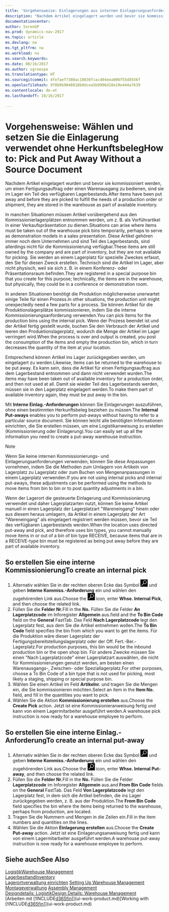 ```yaml
---
title: 'Vorgehensweise: Einlagerungen aus internen Einlagerungsanforderungen erstellen'
description: "Nachdem Artikel eingelagert wurden und bevor sie kommissioniert werden, um einen Fertigungsauftrag oder einen Warenausgang zu bedienen, sind sie im Lager ein Teil des verfügbaren Lagerbestands."
documentationcenter: 
author: SorenGP
ms.prod: dynamics-nav-2017
ms.topic: article
ms.devlang: na
ms.tgt_pltfrm: na
ms.workload: na
ms.search.keywords: 
ms.date: 08/16/2017
ms.author: sgroespe
ms.translationtype: HT
ms.sourcegitcommit: 4fefaef7380ac10836fcac404eea006f55d8556f
ms.openlocfilehash: 970b9b9046018b0dcea5b9996d10e19e444a7639
ms.contentlocale: de-at
ms.lasthandoff: 10/16/2017

---
```

# <a name="how-to-pick-and-put-away-without-a-source-document"></a><span data-ttu-id="72fa5-103">Vorgehensweise: Wählen und setzen Sie die Einlagerung verwendet ohne Herkunftsbeleg</span><span class="sxs-lookup"><span data-stu-id="72fa5-103">How to: Pick and Put Away Without a Source Document</span></span>
<span data-ttu-id="72fa5-104">Nachdem Artikel eingelagert wurden und bevor sie kommissioniert werden, um einen Fertigungsauftrag oder einen Warenausgang zu bedienen, sind sie im Lager ein Teil des verfügbaren Lagerbestands.</span><span class="sxs-lookup"><span data-stu-id="72fa5-104">After items have been put away and before they are picked to fulfill the needs of a production order or shipment, they are stored in the warehouse as part of available inventory.</span></span>  

<span data-ttu-id="72fa5-105">In manchen Situationen müssen Artikel vorübergehend aus den Kommissionierlagerplätzen entnommen werden, um z. B. als Vorführartikel in einer Verkaufspräsentation zu dienen.</span><span class="sxs-lookup"><span data-stu-id="72fa5-105">Situations can arise where items must be taken out of the warehouse pick bins temporarily, perhaps to serve as demonstration models in a sales presentation.</span></span> <span data-ttu-id="72fa5-106">Diese Artikel gehören immer noch dem Unternehmen und sind Teil des Lagerbestands, sind allerdings nicht für die Kommissionierung verfügbar.</span><span class="sxs-lookup"><span data-stu-id="72fa5-106">These items are still owned by the company and are part of inventory, but they are not available for picking.</span></span> <span data-ttu-id="72fa5-107">Sie werden an einem Lagerplatz für spezielle Zweckes erfasst, den Sie für diesen Zweck erstellen. Technisch sind die Artikel im Lager, aber nicht physisch, weil sie sich z. B. in einem Konferenz- oder Präsentationsraum befinden.</span><span class="sxs-lookup"><span data-stu-id="72fa5-107">They are registered in a special purpose bin that you create for this purpose; technically, the items are in the warehouse, but physically, they could be in a conference or demonstration room.</span></span>  

<span data-ttu-id="72fa5-108">In anderen Situationen benötigt die Produktion möglicherweise unerwartet einige Teile für einen Prozess.</span><span class="sxs-lookup"><span data-stu-id="72fa5-108">In other situations, the production unit might unexpectedly need a few parts for a process.</span></span> <span data-ttu-id="72fa5-109">Sie können Artikel für die Produktionslagerplätze kommissionieren, indem Sie die interne Kommissionierungsanforderung verwenden.</span><span class="sxs-lookup"><span data-stu-id="72fa5-109">You can pick items for the production bins using the internal pick.</span></span> <span data-ttu-id="72fa5-110">Wenn der Prozess beendet ist und der Artikel fertig gestellt wurde, buchen Sie den Verbrauch der Artikel und leeren den Produktionslagerplatz, wodurch die Menge der Artikel im Lager verringert wird.</span><span class="sxs-lookup"><span data-stu-id="72fa5-110">When the process is over and output is created, you post the consumption of the items and empty the production bin, which in turn decreases the quantity of the item at your location.</span></span>  

<span data-ttu-id="72fa5-111">Entsprechend können Artikel ins Lager zurückgegeben werden, um eingelagert zu werden.</span><span class="sxs-lookup"><span data-stu-id="72fa5-111">Likewise, items can be returned to the warehouse to be put away.</span></span> <span data-ttu-id="72fa5-112">Es kann sein, dass die Artikel für einen Fertigungsauftrag aus dem Lagerbestand entnommen und dann nicht verwendet wurden.</span><span class="sxs-lookup"><span data-stu-id="72fa5-112">The items may have been taken out of available inventory for a production order, and then not used at all.</span></span> <span data-ttu-id="72fa5-113">Damit sie wieder Teil des Lagerbestands werden, müssen sie in den Lagerplatz eingelagert werden.</span><span class="sxs-lookup"><span data-stu-id="72fa5-113">To make them part of available inventory again, they must be put away in the bin.</span></span>  

<span data-ttu-id="72fa5-114">Mit **Interne Einlag.-Anforderungen** können Sie Einlagerungen auszuführen, ohne einen bestimmten Herkunftsbeleg beziehen zu müssen.</span><span class="sxs-lookup"><span data-stu-id="72fa5-114">The **Internal Put-aways** enables you to perform put-aways without having to refer to a particular source document.</span></span> <span data-ttu-id="72fa5-115">Sie können leicht alle benötigten Informationen einrichten, die Sie erstellen müssen, um eine Logistikanweisung zu erstellen (Kommissionierung oder Einlagerung).</span><span class="sxs-lookup"><span data-stu-id="72fa5-115">You can easily set up all the information you need to create a put-away warehouse instruction.</span></span>  

> [!NOTE]  
>  <span data-ttu-id="72fa5-116">Wenn Sie keine internen Kommissionierungs- und Einlagerungsanforderungen verwenden, können Sie diese Anpassungen vornehmen, indem Sie die Methoden zum Umlagern von Artikeln von Lagerplatz zu Lagerplatz oder zum Buchen von Mengenanpassungen in einem Lagerplatz verwenden.</span><span class="sxs-lookup"><span data-stu-id="72fa5-116">If you are not using internal picks and internal put-aways, these adjustments can be performed using the methods to move items from bin to bin or to post quantity adjustments in a bin.</span></span>  
>   
>  <span data-ttu-id="72fa5-117">Wenn der Lagerort die gesteuerte Einlagerung und Kommissionierung verwendet und daher Lagerplatzarten nutzt, können Sie keine Artikel manuell in einen Lagerplatz der Lagerplatzart "Wareneingang" hinein oder aus diesem heraus umlagern, da Artikel in einem Lagerplatz der Art "Wareneingang" als eingelagert registriert werden müssen, bevor sie Teil des verfügbaren Lagerbestands werden.</span><span class="sxs-lookup"><span data-stu-id="72fa5-117">When the location uses directed put-away and pick, and therefore uses bin types, you cannot manually move items in or out of a bin of bin type RECEIVE, because items that are in a RECEIVE-type bin must be registered as being put away before they are part of available inventory.</span></span>  

## <a name="to-create-an-internal-pick"></a><span data-ttu-id="72fa5-118">So erstellen Sie eine interne Kommissionierung</span><span class="sxs-lookup"><span data-stu-id="72fa5-118">To create an internal pick</span></span>  
1.  <span data-ttu-id="72fa5-119">Alternativ wählen Sie in der rechten oberen Ecke das Symbol ![Nach Seite oder Bericht suchen](media/ui-search/search_small.png "Nach Seite oder Bericht suchen") und geben **Interne Kommiss.-Anforderung** ein und wählen den zugehörenden Link aus.</span><span class="sxs-lookup"><span data-stu-id="72fa5-119">Choose the ![Search for Page or Report](media/ui-search/search_small.png "Search for Page or Report icon") icon, enter **Whse. Internal Pick**, and then choose the related link.</span></span>  
2.  <span data-ttu-id="72fa5-120">Füllen Sie die **Felder Nr.**</span><span class="sxs-lookup"><span data-stu-id="72fa5-120">Fill in the **No.**</span></span> <span data-ttu-id="72fa5-121">Füllen Sie die Felder **An Lagerplatzcode** im Inforegister **Allgemein** aus.</span><span class="sxs-lookup"><span data-stu-id="72fa5-121">field and the **To Bin Code** field on the **General** FastTab.</span></span> <span data-ttu-id="72fa5-122">Das Feld **Nach Lagerplatzcode** legt den Lagerplatz fest, aus dem Sie die Artikel entnehmen wollen.</span><span class="sxs-lookup"><span data-stu-id="72fa5-122">The **To Bin Code** field specifies the bin from which you want to get the items.</span></span> <span data-ttu-id="72fa5-123">Für die Produktion wäre dieser Lagerplatz der Fertigungsbereitstellungslagerplatz oder der Off. Fert.-Ber.-Lagerplatz.</span><span class="sxs-lookup"><span data-stu-id="72fa5-123">For production purposes, this bin would be the inbound production bin or the open shop bin.</span></span> <span data-ttu-id="72fa5-124">Für andere Zwecke müssen Sie einen "Nach Lagerplatzcode" einer Lagerplatzart auswählen, die nicht für Kommissionierungen genutzt werden, am besten einen Warenausgangs-, Zwischen- oder Speziallagerplatz.</span><span class="sxs-lookup"><span data-stu-id="72fa5-124">For other purposes, choose a To Bin Code of a bin type that is not used for picking, most likely a staging, shipping or special purpose bin.</span></span>  
3.  <span data-ttu-id="72fa5-125">Wählen Sie einen Artikel im Feld **Artikelnr.** und tragen Sie die Mengen ein, die Sie kommissionieren möchten.</span><span class="sxs-lookup"><span data-stu-id="72fa5-125">Select an item in the **Item No.** field, and fill in the quantities you want to pick.</span></span>  
4. <span data-ttu-id="72fa5-126">Wählen Sie die Aktion **Kommissionierung erstellen** aus.</span><span class="sxs-lookup"><span data-stu-id="72fa5-126">Choose the **Create Pick** action.</span></span> <span data-ttu-id="72fa5-127">Jetzt ist eine Kommissionieranweisung fertig und kann von einem Lagermitarbeiter ausgeführt werden.</span><span class="sxs-lookup"><span data-stu-id="72fa5-127">A warehouse pick instruction is now ready for a warehouse employee to perform.</span></span>  

## <a name="to-create-an-internal-put-away"></a><span data-ttu-id="72fa5-128">So erstellen Sie eine interne Einlag.-Anforderung</span><span class="sxs-lookup"><span data-stu-id="72fa5-128">To create an internal put-away</span></span>  
1.  <span data-ttu-id="72fa5-129">Alternativ wählen Sie in der rechten oberen Ecke das Symbol ![Nach Seite oder Bericht suchen](media/ui-search/search_small.png "Nach Seite oder Bericht suchen") und geben **Interne Kommiss.-Anforderung** ein und wählen den zugehörenden Link aus.</span><span class="sxs-lookup"><span data-stu-id="72fa5-129">Choose the ![Search for Page or Report](media/ui-search/search_small.png "Search for Page or Report icon") icon, enter **Whse. Internal Put-away**, and then choose the related link.</span></span>  
2.  <span data-ttu-id="72fa5-130">Füllen Sie die **Felder Nr.**</span><span class="sxs-lookup"><span data-stu-id="72fa5-130">Fill in the **No.**</span></span> <span data-ttu-id="72fa5-131">Füllen Sie die Felder **Lagerplatzcode** im Inforegister **Allgemein** aus.</span><span class="sxs-lookup"><span data-stu-id="72fa5-131">and **From Bin Code** fields on the **General** FastTab.</span></span> <span data-ttu-id="72fa5-132">Das Feld **Von Lagerplatzcode** legt den Lagerplatz fest, in dem sich die Artikel befinden, die ins Lager zurückgegeben werden, z. B. aus der Produktion.</span><span class="sxs-lookup"><span data-stu-id="72fa5-132">The **From Bin Code** field specifies the bin where the items being returned to the warehouse, perhaps from production, are located.</span></span>  
3.  <span data-ttu-id="72fa5-133">Tragen Sie die Nummern und Mengen in die Zeilen ein.</span><span class="sxs-lookup"><span data-stu-id="72fa5-133">Fill in the item numbers and quantities on the lines.</span></span>  
4.  <span data-ttu-id="72fa5-134">Wählen Sie die Aktion **Einlagerung erstellen** aus.</span><span class="sxs-lookup"><span data-stu-id="72fa5-134">Choose the **Create Put-away** action.</span></span> <span data-ttu-id="72fa5-135">Jetzt ist eine Einlagerungsanweisung fertig und kann von einem Lagermitarbeiter ausgeführt werden.</span><span class="sxs-lookup"><span data-stu-id="72fa5-135">A warehouse put-away instruction is now ready for a warehouse employee to perform.</span></span>  

## <a name="see-also"></a><span data-ttu-id="72fa5-136">Siehe auch</span><span class="sxs-lookup"><span data-stu-id="72fa5-136">See Also</span></span>  
[<span data-ttu-id="72fa5-137">Logistik</span><span class="sxs-lookup"><span data-stu-id="72fa5-137">Warehouse Management</span></span>](warehouse-manage-warehouse.md)  
[<span data-ttu-id="72fa5-138">Lagerbesttand</span><span class="sxs-lookup"><span data-stu-id="72fa5-138">Inventory</span></span>](inventory-manage-inventory.md)  
<span data-ttu-id="72fa5-139">[Lagerortverwaltung einrichten](warehouse-setup-warehouse.md)   </span><span class="sxs-lookup"><span data-stu-id="72fa5-139">[Setting Up Warehouse Management](warehouse-setup-warehouse.md)   </span></span>  
<span data-ttu-id="72fa5-140">[Montageverwaltung](assembly-assemble-items.md)  </span><span class="sxs-lookup"><span data-stu-id="72fa5-140">[Assembly Management](assembly-assemble-items.md)  </span></span>  
[<span data-ttu-id="72fa5-141">Designdetails: Logistik</span><span class="sxs-lookup"><span data-stu-id="72fa5-141">Design Details: Warehouse Management</span></span>](design-details-warehouse-management.md)  
<span data-ttu-id="72fa5-142">[Arbeiten mit [!INCLUDE[d365fin](includes/d365fin_md.md)]](ui-work-product.md)</span><span class="sxs-lookup"><span data-stu-id="72fa5-142">[Working with [!INCLUDE[d365fin](includes/d365fin_md.md)]](ui-work-product.md)</span></span>

